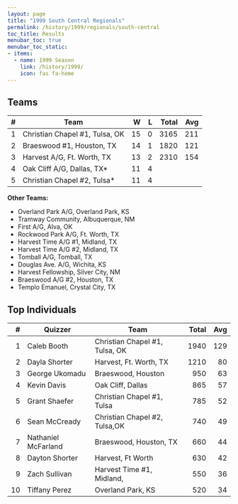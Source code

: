 ```yaml
---
layout: page
title: "1999 South Central Regionals"
permalink: /history/1999/regionals/south-central
toc_title: Results
menubar_toc: true
menubar_toc_static:
- items:
  - name: 1999 Season
    link: /history/1999/
    icon: fas fa-home
---
```


## Teams

|    # | Team                           |    W |    L | Total |  Avg |
| ---: | ------------------------------ | ---: | ---: | ----: | ---: |
|    1 | Christian Chapel #1, Tulsa, OK |   15 |    0 |  3165 |  211 |
|    2 | Braeswood #1, Houston, TX      |   14 |    1 |  1820 |  121 |
|    3 | Harvest A/G, Ft. Worth, TX     |   13 |    2 |  2310 |  154 |
|    4 | Oak Cliff A/G, Dallas, TX*     |   11 |    4 |       |      |
|    5 | Christian Chapel #2, Tulsa*    |   11 |    4 |       |      |

**Other Teams:**
* Overland Park A/G, Overland Park, KS
* Tramway Community, Albuquerque, NM
* First A/G, Alva, OK
* Rockwood Park A/G, Ft. Worth, TX
* Harvest Time A/G #1, Midland, TX
* Harvest Time A/G #2, Midland, TX
* Tomball A/G, Tomball, TX
* Douglas Ave. A/G, Wichita, KS
* Harvest Fellowship, Silver City, NM
* Braeswood A/G #2, Houston, TX
* Templo Emanuel, Crystal City, TX

## Top Individuals

|    # | Quizzer             | Team                           | Total |  Avg |
| ---: | ------------------- | ------------------------------ | ----: | ---: |
|    1 | Caleb Booth         | Christian Chapel #1, Tulsa, OK |  1940 |  129 |
|    2 | Dayla Shorter       | Harvest, Ft. Worth, TX         |  1210 |   80 |
|    3 | George Ukomadu      | Braeswood, Houston             |   950 |   63 |
|    4 | Kevin Davis         | Oak Cliff, Dallas              |   865 |   57 |
|    5 | Grant Shaefer       | Christian Chapel #1, Tulsa     |   785 |   52 |
|    6 | Sean McCready       | Christian Chapel #2, Tulsa,OK  |   740 |   49 |
|    7 | Nathaniel McFarland | Braeswood, Houston, TX         |   660 |   44 |
|    8 | Dayton Shorter      | Harvest, Ft Worth              |   630 |   42 |
|    9 | Zach Sullivan       | Harvest Time #1, Midland,      |   550 |   36 |
|   10 | Tiffany Perez       | Overland Park, KS              |   520 |   34 |

